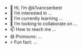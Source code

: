 - 👋 Hi, I’m @k1vancserbest
- 👀 I’m interested in ...
- 🌱 I’m currently learning ...
- 💞️ I’m looking to collaborate on ...
- 📫 How to reach me ...
- 😄 Pronouns: ...
- ⚡ Fun fact: ...

<!---
k1vancserbest/k1vancserbest is a ✨ special ✨ repository because its `README.md` (this file) appears on your GitHub profile.
You can click the Preview link to take a look at your changes.
--->
